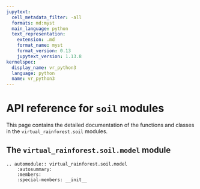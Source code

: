 ```yaml
---
jupytext:
  cell_metadata_filter: -all
  formats: md:myst
  main_language: python
  text_representation:
    extension: .md
    format_name: myst
    format_version: 0.13
    jupytext_version: 1.13.8
kernelspec:
  display_name: vr_python3
  language: python
  name: vr_python3
---
```


# API reference for `soil` modules

This page contains the detailed documentation of the functions and classes in the
`virtual_rainforest.soil` modules.

## The `virtual_rainforest.soil.model` module

```{eval-rst}
.. automodule:: virtual_rainforest.soil.model
    :autosummary:
    :members:
    :special-members: __init__
```
